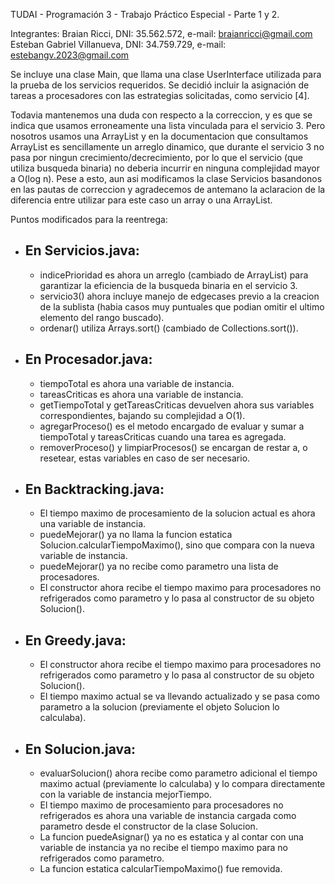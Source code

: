 TUDAI - Programación 3 - Trabajo Práctico Especial - Parte 1 y 2.

Integrantes: Braian Ricci, DNI: 35.562.572, e-mail: braianricci@gmail.com
Esteban Gabriel Villanueva, DNI: 34.759.729, e-mail: estebangv.2023@gmail.com

Se incluye una clase Main, que llama una clase UserInterface utilizada para la prueba de los servicios requeridos.
Se decidió incluir la asignación de tareas a procesadores con las estrategias solicitadas, como servicio [4].

Todavia mantenemos una duda con respecto a la correccion, y es que se indica que usamos erroneamente una lista vinculada para el servicio 3. Pero nosotros usamos una ArrayList y en la documentacion que consultamos ArrayList es sencillamente un arreglo dinamico, que durante el servicio 3 no pasa por ningun crecimiento/decrecimiento, por lo que el servicio (que utiliza busqueda binaria) no deberia incurrir en ninguna complejidad mayor a O(log n).
Pese a esto, aun asi modificamos la clase Servicios basandonos en las pautas de correccion y agradecemos de antemano la aclaracion de la diferencia entre utilizar para este caso un array o una ArrayList.

Puntos modificados para la reentrega:

- ## En Servicios.java:

  - indicePrioridad es ahora un arreglo (cambiado de ArrayList) para garantizar la eficiencia de la busqueda binaria en el servicio 3.
  - servicio3() ahora incluye manejo de edgecases previo a la creacion de la sublista (habia casos muy puntuales que podian omitir el ultimo elemento del rango buscado).
  - ordenar() utiliza Arrays.sort() (cambiado de Collections.sort()).

- ## En Procesador.java:

  - tiempoTotal es ahora una variable de instancia.
  - tareasCriticas es ahora una variable de instancia.
  - getTiempoTotal y getTareasCriticas devuelven ahora sus variables correspondientes, bajando su complejidad a O(1).
  - agregarProceso() es el metodo encargado de evaluar y sumar a tiempoTotal y tareasCriticas cuando una tarea es agregada.
  - removerProceso() y limpiarProcesos() se encargan de restar a, o resetear, estas variables en caso de ser necesario.

- ## En Backtracking.java:

  - El tiempo maximo de procesamiento de la solucion actual es ahora una variable de instancia.
  - puedeMejorar() ya no llama la funcion estatica Solucion.calcularTiempoMaximo(), sino que compara con la nueva variable de instancia.
  - puedeMejorar() ya no recibe como parametro una lista de procesadores.
  - El constructor ahora recibe el tiempo maximo para procesadores no refrigerados como parametro y lo pasa al constructor de su objeto Solucion().

- ## En Greedy.java:

  - El constructor ahora recibe el tiempo maximo para procesadores no refrigerados como parametro y lo pasa al constructor de su objeto Solucion().
  - El tiempo maximo actual se va llevando actualizado y se pasa como parametro a la solucion (previamente el objeto Solucion lo calculaba).

- ## En Solucion.java:

  - evaluarSolucion() ahora recibe como parametro adicional el tiempo maximo actual (previamente lo calculaba) y lo compara directamente con la variable de instancia mejorTiempo.
  - El tiempo maximo de procesamiento para procesadores no refrigerados es ahora una variable de instancia cargada como parametro desde el constructor de la clase Solucion.
  - La funcion puedeAsignar() ya no es estatica y al contar con una variable de instancia ya no recibe el tiempo maximo para no refrigerados como parametro.
  - La funcion estatica calcularTiempoMaximo() fue removida.
